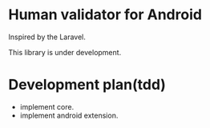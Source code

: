 # Human validator for Android

Inspired by the Laravel.

This library is under development.

# Development plan(tdd)

* implement core.
* implement android extension.